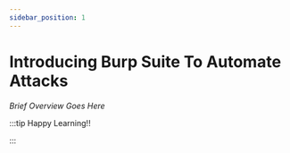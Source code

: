 ```yaml
---
sidebar_position: 1
---
```


# Introducing Burp Suite To Automate Attacks

_Brief Overview Goes Here_

:::tip Happy Learning!!

<QuestButton text="Go To Quest" link="https://app.stackup.dev/quest_page/using-burp-suite-to-automate-attacks" />

:::
